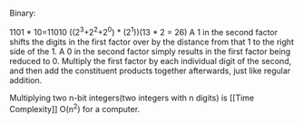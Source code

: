 Binary:

1101 * 10=11010 ((2<sup>3</sup>+2<sup>2</sup>+2<sup>0</sup>) * (2<sup>1</sup>))(13 * 2 = 26)
A 1 in the second factor shifts the digits in the first factor over by the distance from that 1 to the right side of the 1. A 0 in the second factor simply results in the first factor being reduced to 0. Multiply the first factor by each individual digit of the second, and then add the constituent products together afterwards, just like regular addition.

Multiplying two n-bit integers(two integers with n digits) is [[Time Complexity]] O(n<sup>2</sup>) for a computer.